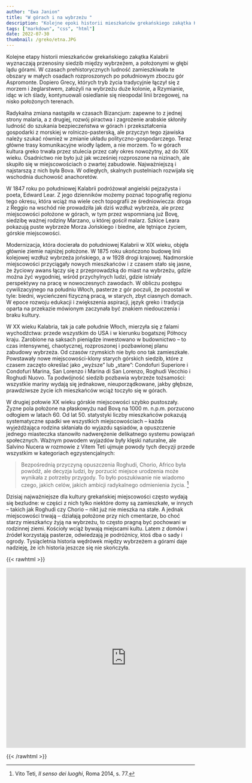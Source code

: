 ```yaml
---
author: "Ewa Janion"
title: "W górach i na wybrzeżu "
description: "Kolejne epoki historii mieszkańców grekańskiego zakątka Kalabrii wyznaczają przenosiny siedzib między wybrzeżem a położonymi w głębi lądu górami."
tags: ["markdown", "css", "html"]
date: 2022-07-30
thumbnail: /greko/etna.JPG
---
```


Kolejne etapy historii mieszkańców grekańskiego zakątka Kalabrii wyznaczają przenosiny siedzib między wybrzeżem, a położonymi w głębi lądu górami. W czasach prehistorycznych ludność zamieszkiwała te obszary w małych osadach rozproszonych po południowym zboczu gór Aspromonte. Dopiero Grecy, których tryb życia tradycyjnie łączył się z morzem i żeglarstwem, założyli na wybrzeżu duże kolonie, a Rzymianie, idąc w ich ślady, kontynuowali osiedlanie się nieopodal linii brzegowej, na nisko położonych terenach. 

Radykalna zmiana nastąpiła w czasach Bizancjum: zapewne to z jednej strony malaria, a z drugiej, rozwój piractwa i zagrożenie arabskie skłoniły ludność do szukania bezpieczeństwa w górach i przekształcenia gospodarki z morskiej w rolniczo-pasterską, ale przyczyn tego zjawiska należy szukać również w zmianie układu polityczno-gospodarczego. Teraz główne trasy komunikacyjne wiodły lądem, a nie morzem. To w górach kultura greko trwała przez stulecia przez cały okres nowożytny, aż do XIX wieku. Osadnictwo nie było już jak wcześniej rozproszone na nizinach, ale skupiło się w miejscowościach o zwartej zabudowie. Najważniejszą i najstarszą z nich była Bova. W odległych, skalnych pustelniach rozwijała się wschodnia duchowość anachoretów.  

W 1847 roku po południowej Kalabrii podróżował angielski pejzażysta i poeta, Edward Lear. Z jego dzienników możemy poznać topografię regionu tego okresu, która wciąż ma wiele cech topografii ze średniowiecza: droga z Reggio na wschód nie prowadziła jak dziś wzdłuż wybrzeża, ale przez miejscowości położone w górach, w tym przez wspomnianą już Bovę, siedzibę ważnej rodziny Marzano, u której gościł malarz. Szkice Leara pokazują puste wybrzeże Morza Jońskiego i biedne, ale tętniące życiem, górskie miejscowości.

Modernizacja, która docierała do południowej Kalabrii w XIX wieku, objęła głównie ziemie najniżej położone. W 1875 roku ukończono budowę linii kolejowej wzdłuż wybrzeża jońskiego, a w 1928 drogi krajowej. Nadmorskie miejscowości przyciągały nowych mieszkańców i z czasem stało się jasne, że życiowy awans łączy się z przeprowadzką do miast na wybrzeżu, gdzie można żyć wygodniej, wśród przychylnych ludzi, gdzie istniały perspektywy na pracę w nowoczesnych zawodach. W obliczu postępu cywilizacyjnego na południu Włoch, pasterze z gór poczuli, że pozostali w tyle: biedni, wycieńczeni fizyczną pracą, w starych, zbyt ciasnych domach. W epoce rozwoju edukacji i zwiększenia aspiracji, język greko i tradycja oparta na przekazie mówionym zaczynała być znakiem niedouczenia i braku kultury. 

W XX wieku Kalabria, tak ja całe południe Włoch, mierzyła się z falami wychodźctwa: przede wszystkim do USA i w kierunku bogatszej Północy kraju. Zarobione na saksach pieniądze inwestowano w budownictwo – to czas intensywnej, chaotycznej, rozproszonej i pozbawionej planu zabudowy wybrzeża. Od czasów rzymskich nie było ono tak zamieszkałe. Powstawały nowe miejscowości-klony starych górskich siedzib, które z czasem zaczęto określać jako „wyższe” lub „stare”: Condofuri Superiore i Condofuri Marina, San Lorenzo i Marina di San Lorenzo, Roghudi Vecchio i Roghudi Nuovo. Ta podwójność siedzib pozbawia wybrzeże tożsamości: wszystkie mariny wydają się jednakowe, nieuporządkowane, jakby głębsze, prawdziwsze życie ich mieszkańców wciąż toczyło się w górach. 

W drugiej połowie XX wieku górskie miejscowości szybko pustoszały. Żyzne pola położone na płaskowyżu nad Bovą na 1000 m. n.p.m. porzucono odłogiem w latach 60. Od lat 50. statystyki liczby mieszkańców pokazują systematyczne spadki we wszystkich miejscowościach – każda wyjeżdżająca rodzina skłaniała do wyjazdu sąsiadów, a opuszczenie jednego miasteczka stanowiło nadwerężenie delikatnego systemu powiązań społecznych. Ważnym powodem wyjazdów były klęski naturalne, ale Salvino Nucera w rozmowie z Vitem Teti ujmuje powody tych decyzji przede wszystkim w kategoriach egzystencjalnych: 

> Bezpośrednią przyczyną opuszczenia Roghudi, Chorio, Africo była powódź, ale decyzja ludzi, by porzucić miejsce urodzenia może wynikała z potrzeby przygody. To było poszukiwanie nie wiadomo czego, jakich celów, jakich ambicji radykalnego odmienienia życia. [^1]

Dzisiaj najważniejsze dla kultury grekańskiej miejscowości często wydają się bezludne: w części z nich tylko niektóre domy są zamieszkałe, w innych – takich jak Roghudi czy Chorio – nikt już nie mieszka na stałe. A jednak miejscowości trwają – działają położone przy nich cmentarze, bo choć starzy mieszkańcy żyją na wybrzeżu, to często pragną być pochowani w rodzinnej ziemi. Kościoły wciąż bywają miejscami kultu. Latem z domów i źródeł korzystają pasterze, odwiedzają je podróżnicy, ktoś dba o sady i ogrody. Tysiącletnia historia wędrówek między wybrzeżem a górami daje nadzieję, że ich historia jeszcze się nie skończyła. 

{{< rawhtml >}}

<iframe src="https://www.google.com/maps/d/u/0/embed?mid=1FL2lI69fd6MZi4AOrc_vgDY_sdS5wrY&ehbc=2E312F" width="640" height="480"  frameborder="0" style="border:0"></iframe>

{{< /rawhtml >}}

[^1]: Vito Teti, *Il senso dei luoghi*, Roma 2014, s. 77.



